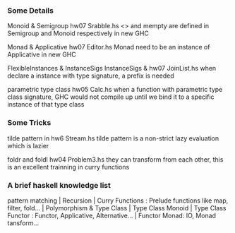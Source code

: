### Some Details
Monoid & Semigroup hw07 Srabble.hs
<> and mempty are defined in Semigroup and Monoid respectively in new GHC

Monad & Applicative hw07 Editor.hs
Monad need to be an instance of Applicative in new GHC

FlexibleInstances & InstanceSigs InstanceSigs & hw07 JoinList.hs 
when declare a instance with type signature, a prefix is needed

parametric type class hw05 Calc.hs
when a function with parametric type class signature, GHC would not compile up 
until we bind it to a specific instance of that type class 

### Some Tricks
tilde pattern in hw6 Stream.hs
tilde pattern is a non-strict lazy evaluation which is lazier 

foldr and foldl hw04 Problem3.hs
they can transform from each other, this is an excellent trainning in curry functions

### A brief haskell knowledge list
 
pattern matching
     |
 Recursion
     | 
Curry Functions : Prelude functions like map, filter, fold...
     |
Polymorphism & Type Class 
     |
Type Class Monoid
	 |
Type Class Functor : Functor, Applicative, Alternative...
     |
Functor Monad: IO, Monad tansform...